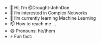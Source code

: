 - 👋 Hi, I’m @Drought-JohnDoe
- 👀 I’m interested in Complex Networks
- 🌱 I’m currently learning Machine Learning
- 📫 How to reach me ...
- 😄 Pronouns: he/them
- ⚡ Fun fact: 

<!---
Drought-JohnDoe/Drought-JohnDoe is a ✨ special ✨ repository because its `README.md` (this file) appears on your GitHub profile.
You can click the Preview link to take a look at your changes.
--->
